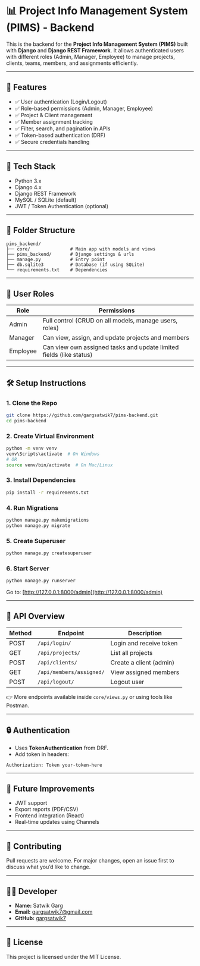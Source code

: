 
# 📊 Project Info Management System (PIMS) - Backend

This is the backend for the **Project Info Management System (PIMS)** built with **Django** and **Django REST Framework**. It allows authenticated users with different roles (Admin, Manager, Employee) to manage projects, clients, teams, members, and assignments efficiently.

---

## 🚀 Features

- ✅ User authentication (Login/Logout)
- ✅ Role-based permissions (Admin, Manager, Employee)
- ✅ Project & Client management
- ✅ Member assignment tracking
- ✅ Filter, search, and pagination in APIs
- ✅ Token-based authentication (DRF)
- ✅ Secure credentials handling

---

## 🔧 Tech Stack

- Python 3.x
- Django 4.x
- Django REST Framework
- MySQL / SQLite (default)
- JWT / Token Authentication (optional)

---

## 📁 Folder Structure

```
pims_backend/
├── core/               # Main app with models and views
├── pims_backend/       # Django settings & urls
├── manage.py           # Entry point
├── db.sqlite3          # Database (if using SQLite)
└── requirements.txt    # Dependencies
```

---

## 🔐 User Roles

| Role      | Permissions                                                                 |
|-----------|------------------------------------------------------------------------------|
| Admin     | Full control (CRUD on all models, manage users, roles)                      |
| Manager   | Can view, assign, and update projects and members                           |
| Employee  | Can view own assigned tasks and update limited fields (like status)         |

---

## 🛠️ Setup Instructions

### 1. Clone the Repo

```bash
git clone https://github.com/gargsatwik7/pims-backend.git
cd pims-backend
```

### 2. Create Virtual Environment

```bash
python -m venv venv
venv\Scripts\activate  # On Windows
# OR
source venv/bin/activate  # On Mac/Linux
```

### 3. Install Dependencies

```bash
pip install -r requirements.txt
```

### 4. Run Migrations

```bash
python manage.py makemigrations
python manage.py migrate
```

### 5. Create Superuser

```bash
python manage.py createsuperuser
```

### 6. Start Server

```bash
python manage.py runserver
```

Go to: [http://127.0.0.1:8000/admin](http://127.0.0.1:8000/admin)

---

## 📡 API Overview

| Method | Endpoint                        | Description                |
|--------|----------------------------------|----------------------------|
| POST   | `/api/login/`                   | Login and receive token    |
| GET    | `/api/projects/`                | List all projects          |
| POST   | `/api/clients/`                 | Create a client (admin)    |
| GET    | `/api/members/assigned/`        | View assigned members      |
| POST   | `/api/logout/`                  | Logout user                |

👉 More endpoints available inside `core/views.py` or using tools like Postman.

---

## 🔒 Authentication

- Uses **TokenAuthentication** from DRF.
- Add token in headers:

```http
Authorization: Token your-token-here
```

---

## 📌 Future Improvements

- JWT support
- Export reports (PDF/CSV)
- Frontend integration (React)
- Real-time updates using Channels

---

## 🤝 Contributing

Pull requests are welcome. For major changes, open an issue first to discuss what you’d like to change.

---

## 🧑‍💻 Developer

- **Name:** Satwik Garg
- **Email:** gargsatwik7@gmail.com
- **GitHub:** [gargsatwik7](https://github.com/gargsatwik7)

---

## 📜 License

This project is licensed under the MIT License.
